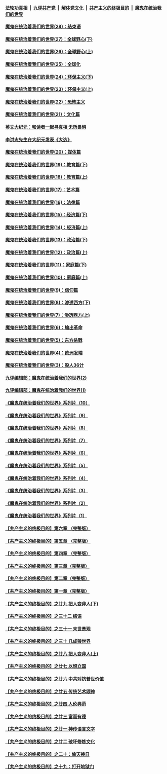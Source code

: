 

####  [法轮功真相](../../../../basic/blob/master/README.md?t=04061801) &nbsp;|&nbsp; [九评共产党](../../../../9ping.md/blob/master/README.md?t=04061801) &nbsp;|&nbsp; [解体党文化](../../../../jtdwh.md/blob/master/README.md?t=04061801)  &nbsp;|&nbsp; [共产主义的终极目的](../../../../gczydzjmd.md/blob/master/README.md?t=04061801) &nbsp;|&nbsp; [魔鬼在统治我们的世界](../../../../mgztzwmdsj.md/blob/master/README.md?t=04061801) 

#### [魔鬼在统治着我们的世界(28)：结束语](../pages/nsc422/n10936246.md?t=04061801) 

#### [魔鬼在统治着我们的世界(27)：全球野心(下)](../pages/nsc422/n10928319.md?t=04061801) 

#### [魔鬼在统治着我们的世界(26)：全球野心(上)](../pages/nsc422/n10900318.md?t=04061801) 

#### [魔鬼在统治着我们的世界(25)：全球化](../pages/nsc422/n10788205.md?t=04061801) 

#### [魔鬼在统治着我们的世界(24)：环保主义(下)](../pages/nsc422/n10695307.md?t=04061801) 

#### [魔鬼在统治着我们的世界(23)：环保主义(上)](../pages/nsc422/n10688613.md?t=04061801) 

#### [魔鬼在统治着我们的世界(22)：恐怖主义](../pages/nsc422/n10614727.md?t=04061801) 

#### [魔鬼在统治着我们的世界(21)：文化篇](../pages/nsc422/n10597706.md?t=04061801) 

#### [英文大纪元：和读者一起寻真相 无所畏惧](../pages/nsc422/n12542027.md?t=04061801) 

#### [李洪志先生在大纪元发表《大选》](../pages/nsc422/n12534746.md?t=04061801) 

#### [魔鬼在统治着我们的世界(20)：媒体篇](../pages/nsc422/n10586579.md?t=04061801) 

#### [魔鬼在统治着我们的世界(19)：教育篇(下)](../pages/nsc422/n10564808.md?t=04061801) 

#### [魔鬼在统治着我们的世界(18)：教育篇(上)](../pages/nsc422/n10526970.md?t=04061801) 

#### [魔鬼在统治着我们的世界(17)：艺术篇](../pages/nsc422/n10499093.md?t=04061801) 

#### [魔鬼在统治着我们的世界(16)：法律篇](../pages/nsc422/n10485969.md?t=04061801) 

#### [魔鬼在统治着我们的世界(15)：经济篇(下)](../pages/nsc422/n10469975.md?t=04061801) 

#### [魔鬼在统治着我们的世界(14)：经济篇(上)](../pages/nsc422/n10457370.md?t=04061801) 

#### [魔鬼在统治着我们的世界(13)：政治篇(下)](../pages/nsc422/n10448270.md?t=04061801) 

#### [魔鬼在统治着我们的世界(12)：政治篇(上)](../pages/nsc422/n10444576.md?t=04061801) 

#### [魔鬼在统治着我们的世界(11)：家庭篇(下)](../pages/nsc422/n10440961.md?t=04061801) 

#### [魔鬼在统治着我们的世界(10)：家庭篇(上)](../pages/nsc422/n10435448.md?t=04061801) 

#### [魔鬼在统治着我们的世界(9)：信仰篇](../pages/nsc422/n10432159.md?t=04061801) 

#### [魔鬼在统治着我们的世界(8)：渗透西方(下)](../pages/nsc422/n10429603.md?t=04061801) 

#### [魔鬼在统治着我们的世界(7)：渗透西方(上)](../pages/nsc422/n10426013.md?t=04061801) 

#### [魔鬼在统治着我们的世界(6)：输出革命](../pages/nsc422/n10421536.md?t=04061801) 

#### [魔鬼在统治着我们的世界(5)：东方杀戮](../pages/nsc422/n10417707.md?t=04061801) 

#### [魔鬼在统治着我们的世界(4)：欧洲发端](../pages/nsc422/n10414890.md?t=04061801) 

#### [魔鬼在统治着我们的世界(3)：毁人36计](../pages/nsc422/n10411583.md?t=04061801) 

#### [九评编辑部：魔鬼在统治着我们的世界(2)](../pages/nsc422/n10410036.md?t=04061801) 

#### [九评编辑部：魔鬼在统治着我们的世界(1)](../pages/nsc422/n10406825.md?t=04061801) 

#### [《魔鬼在统治着我们的世界》系列片（10）](../pages/nsc422/n12292670.md?t=04061801) 

#### [《魔鬼在统治着我们的世界》系列片（9）](../pages/nsc422/n12290859.md?t=04061801) 

#### [《魔鬼在统治着我们的世界》系列片（8）](../pages/nsc422/n12287445.md?t=04061801) 

#### [《魔鬼在统治着我们的世界》系列片（7）](../pages/nsc422/n12283425.md?t=04061801) 

#### [《魔鬼在统治着我们的世界》系列片（6）](../pages/nsc422/n12282314.md?t=04061801) 

#### [《魔鬼在统治着我们的世界》系列片（5）](../pages/nsc422/n12281419.md?t=04061801) 

#### [《魔鬼在统治着我们的世界》系列片（4）](../pages/nsc422/n12274024.md?t=04061801) 

#### [《魔鬼在统治着我们的世界》系列片（3）](../pages/nsc422/n12271322.md?t=04061801) 

#### [《魔鬼在统治着我们的世界》系列片（2）](../pages/nsc422/n12269049.md?t=04061801) 

#### [《魔鬼在统治着我们的世界》系列片（1）](../pages/nsc422/n12267575.md?t=04061801) 

#### [【共产主义的终极目的】第六章 （完整版）](../pages/nsc422/n11428913.md?t=04061801) 

#### [【共产主义的终极目的】第五章 （完整版）](../pages/nsc422/n11428912.md?t=04061801) 

#### [【共产主义的终极目的】第四章 （完整版）](../pages/nsc422/n11428907.md?t=04061801) 

#### [【共产主义的终极目的】第三章（完整版）](../pages/nsc422/n11428848.md?t=04061801) 

#### [【共产主义的终极目的】第二章（完整版）](../pages/nsc422/n11428831.md?t=04061801) 

#### [【共产主义的终极目的】第一章（完整版）](../pages/nsc422/n11417651.md?t=04061801) 

#### [【共产主义的终极目的】之廿九 把人变非人(下)](../pages/nsc422/n11344140.md?t=04061801) 

#### [【共产主义的终极目的】之三十二 结语](../pages/nsc422/n11360535.md?t=04061801) 

#### [【共产主义的终极目的】之三十一 末世景观](../pages/nsc422/n11351129.md?t=04061801) 

#### [【共产主义的终极目的】之三十 几成狼世界](../pages/nsc422/n11348280.md?t=04061801) 

#### [【共产主义的终极目的】之廿八 把人变非人(上)](../pages/nsc422/n11340492.md?t=04061801) 

#### [【共产主义的终极目的】之廿七 以恨立国](../pages/nsc422/n11336944.md?t=04061801) 

#### [【共产主义的终极目的】之廿六 中共对抗普世价值](../pages/nsc422/n11324785.md?t=04061801) 

#### [【共产主义的终极目的】之廿五 传统艺术颂神](../pages/nsc422/n11296396.md?t=04061801) 

#### [【共产主义的终极目的】之廿四 人伦典范](../pages/nsc422/n11296397.md?t=04061801) 

#### [【共产主义的终极目的】之廿三 富而有德](../pages/nsc422/n11283598.md?t=04061801) 

#### [【共产主义的终极目的】之廿一 神传语言文字](../pages/nsc422/n11263265.md?t=04061801) 

#### [【共产主义的终极目的】之廿二 破坏修炼文化](../pages/nsc422/n11245728.md?t=04061801) 

#### [【共产主义的终极目的】之二十：偷天换日](../pages/nsc422/n11238846.md?t=04061801) 

#### [【共产主义的终极目的】之十九：打开地狱门](../pages/nsc422/n11206376.md?t=04061801) 

